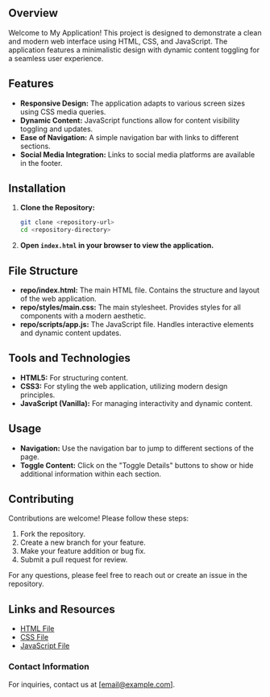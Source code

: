 
## Overview
Welcome to My Application! This project is designed to demonstrate a clean and modern web interface using HTML, CSS, and JavaScript. The application features a minimalistic design with dynamic content toggling for a seamless user experience.

## Features
- **Responsive Design:** The application adapts to various screen sizes using CSS media queries.
- **Dynamic Content:** JavaScript functions allow for content visibility toggling and updates.
- **Ease of Navigation:** A simple navigation bar with links to different sections.
- **Social Media Integration:** Links to social media platforms are available in the footer.

## Installation
1. **Clone the Repository:**
   ```bash
   git clone <repository-url>
   cd <repository-directory>
   ```

2. **Open `index.html` in your browser to view the application.**

## File Structure
- **repo/index.html:** The main HTML file. Contains the structure and layout of the web application.
- **repo/styles/main.css:** The main stylesheet. Provides styles for all components with a modern aesthetic.
- **repo/scripts/app.js:** The JavaScript file. Handles interactive elements and dynamic content updates.

## Tools and Technologies
- **HTML5:** For structuring content.
- **CSS3:** For styling the web application, utilizing modern design principles.
- **JavaScript (Vanilla):** For managing interactivity and dynamic content.

## Usage
- **Navigation:** Use the navigation bar to jump to different sections of the page.
- **Toggle Content:** Click on the "Toggle Details" buttons to show or hide additional information within each section.

## Contributing
Contributions are welcome! Please follow these steps:
1. Fork the repository.
2. Create a new branch for your feature.
3. Make your feature addition or bug fix.
4. Submit a pull request for review.

For any questions, please feel free to reach out or create an issue in the repository.

## Links and Resources
- [HTML File](repo/index.html)
- [CSS File](repo/styles/main.css)
- [JavaScript File](repo/scripts/app.js)

### Contact Information
For inquiries, contact us at [email@example.com].